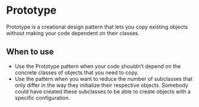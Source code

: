 # Prototype

Prototype is a creational design pattern that lets you copy existing objects without making your code dependent on their classes.

## When to use

- Use the Prototype pattern when your code shouldn’t depend on the concrete classes of objects that you need to copy.
- Use the pattern when you want to reduce the number of subclasses that only differ in the way they initialize their respective objects. Somebody could have created these subclasses to be able to create objects with a specific configuration.
